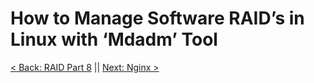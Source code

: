 # How to Manage Software RAID’s in Linux with ‘Mdadm’ Tool



[< Back: RAID Part 8](https://github.com/sxcdennis/Linux-Guides/blob/master/Raid%20Part8.md "RAID Part 8") ||  [Next: Nginx >](https://github.com/sxcdennis/Linux-Guides/blob/master/nginx.md "nginx")
